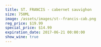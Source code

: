 ```yaml
---
title: ST. FRANCIS - cabernet sauvighon
size: 750ML
image: /assets/images/st--francis-cab.png
reg_price: $19.99
special_price: $14.99
expiration_date: 2017-06-21 00:00:00
show_wine: true
---
```



